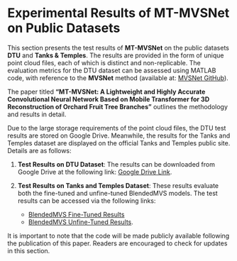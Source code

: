 # Experimental Results of MT-MVSNet on Public Datasets

This section presents the test results of **MT-MVSNet** on the public datasets **DTU** and **Tanks & Temples**. The results are provided in the form of unique point cloud files, each of which is distinct and non-replicable. The evaluation metrics for the DTU dataset can be assessed using MATLAB code, with reference to the **MVSNet** method (available at: [MVSNet GitHub](https://github.com/YoYo000/MVSNet)). 

The paper titled **“MT-MVSNet: A Lightweight and Highly Accurate Convolutional Neural Network Based on Mobile Transformer for 3D Reconstruction of Orchard Fruit Tree Branches”** outlines the methodology and results in detail.

Due to the large storage requirements of the point cloud files, the DTU test results are stored on Google Drive. Meanwhile, the results for the Tanks and Temples dataset are displayed on the official Tanks and Temples public site. Details are as follows:

1. **Test Results on DTU Dataset**: The results can be downloaded from Google Drive at the following link: [Google Drive Link](https://drive.google.com/drive/folders/1OlcHlkrwVOSA5i2IAVQN8rA7VqKt7ecx?dmr=1&ec=wgc-drive-hero-goto).

2. **Test Results on Tanks and Temples Dataset**: These results evaluate both the fine-tuned and unfine-tuned BlendedMVS models. The test results can be accessed via the following links:
   - [BlendedMVS Fine-Tuned Results](https://www.tanksandtemples.org/details/7397/)
   - [BlendedMVS Unfine-Tuned Results](https://www.tanksandtemples.org/details/7425/).

It is important to note that the code will be made publicly available following the publication of this paper. Readers are encouraged to check for updates in this section.

